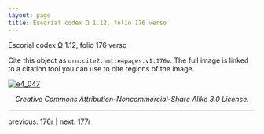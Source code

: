 ```yaml
---
layout: page
title: Escorial codex Ω 1.12, folio 176 verso
---
```


Escorial codex Ω 1.12, folio 176 verso

Cite this object as `urn:cite2:hmt:e4pages.v1:176v`.  The full image is linked to a citation tool you can use to cite regions of the image.

[![e4_047](http://www.homermultitext.org/iipsrv?IIIF=/project/homer/pyramidal/deepzoom/hmt/e4img/2017a/e4_047.tif/full/800,/0/default.jpg)](http://www.homermultitext.org/ict2/?urn=urn:cite2:hmt:e4img.2017a:e4_047) 

<p style="text-align: center; font-style: italic;">Creative Commons Attribution-Noncommercial-Share Alike 3.0 License.</p>

---

previous: [176r](../176r/) | next: [177r](../177r/)
